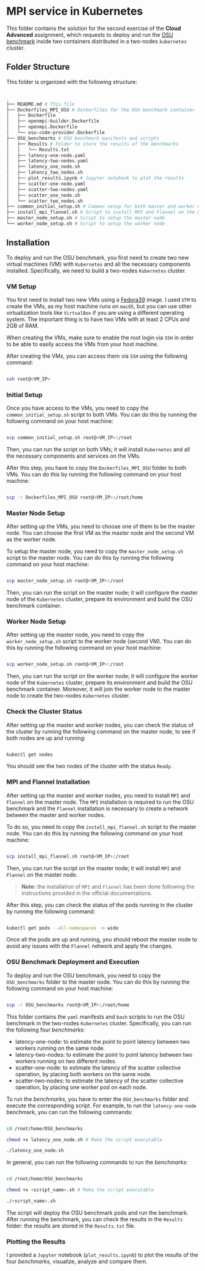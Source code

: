# MPI service in Kubernetes

This folder contains the solution for the second exercise of the **Cloud Advanced** assignment, which requests to deploy and run the [OSU benchmark](https://mvapich.cse.ohio-state.edu/benchmarks/) inside two containers distributed in a two-nodes `kubernetes` cluster.

## Folder Structure

This folder is organized with the following structure:

``` bash

.
├── README.md # This file
├── Dockerfiles_MPI_OSU # Dockerfiles for the OSU benchmark container
│   ├── Dockerfile
│   ├── openmpi-builder.Dockerfile
│   ├── openmpi.Dockerfile
│   └── osu-code-provider.Dockerfile
├── OSU_benchmarks # OSU benchmark manifests and scripts
│   ├── Results # Folder to store the results of the benchmarks
│   │   └── Results.txt
│   ├── latency-one-node.yaml
│   ├── latency-two-nodes.yaml
│   ├── latency_one_node.sh
│   ├── latency_two_nodes.sh
│   ├── plot_results.ipynb # Jupyter notebook to plot the results
│   ├── scatter-one-node.yaml
│   ├── scatter-two-nodes.yaml
│   ├── scatter_one_node.sh
│   └── scatter_two_nodes.sh
├── common_initial_setup.sh # Common setup for both master and worker nodes
├── install_mpi_flannel.sh # Script to install MPI and Flannel on the master node
├── master_node_setup.sh # Script to setup the master node
└── worker_node_setup.sh # Script to setup the worker node

```

## Installation

To deploy and run the OSU benchmark, you first need to create two new virtual machines (VM) with `Kubernetes` and all the necessary components installed. Specifically, we need to build a two-nodes `Kubernetes` cluster.

### VM Setup

You first need to install two new VMs using a [Fedora39](https://fedoraproject.org/server/download) image. I used `UTM` to create the VMs, as my host machine runs on `macOS`, but you can use other virtualization tools like `VirtualBox` if you are using a different operating system. The important thing is to have two VMs with at least 2 CPUs and 2GB of RAM.

When creating the VMs, make sure to enable the root login via `SSH` in order to be able to easily access the VMs from your host machine.

After creating the VMs, you can access them via `SSH` using the following command:

``` bash

ssh root@<VM_IP>

```

### Initial Setup

Once you have access to the VMs, you need to copy the `common_initial_setup.sh` script to both VMs. You can do this by running the following command on your host machine:

``` bash

scp common_initial_setup.sh root@<VM_IP>:/root

```

Then, you can run the script on both VMs; it will install `Kubernetes` and all the necessary components and services on the VMs.

After this step, you have to copy the `Dockerfiles_MPI_OSU` folder to both VMs. You can do this by running the following command on your host machine:

``` bash

scp -r Dockerfiles_MPI_OSU root@<VM_IP>:/root/home

```

### Master Node Setup

After setting up the VMs, you need to choose one of them to be the master node. You can choose the first VM as the master node and the second VM as the worker node.

To setup the master node, you need to copy the `master_node_setup.sh` script to the master node. You can do this by running the following command on your host machine:

``` bash

scp master_node_setup.sh root@<VM_IP>:/root

```

Then, you can run the script on the master node; it will configure the master node of the `Kubernetes` cluster, prepare its environment and build the OSU benchmark container.

### Worker Node Setup

After setting up the master node, you need to copy the `worker_node_setup.sh` script to the worker node (second VM). You can do this by running the following command on your host machine:

``` bash

scp worker_node_setup.sh root@<VM_IP>:/root

```

Then, you can run the script on the worker node; it will configure the worker node of the `Kubernetes` cluster, prepare its environment and build the OSU benchmark container. Moreover, it will join the worker node to the master node to create the two-nodes `Kubernetes` cluster.

### Check the Cluster Status

After setting up the master and worker nodes, you can check the status of the cluster by running the following command on the master node, to see if both nodes are up and running:

``` bash

kubectl get nodes

```

You should see the two nodes of the cluster with the status `Ready`.

### MPI and Flannel Installation

After setting up the master and worker nodes, you need to install `MPI` and `Flannel` on the master node.
The `MPI` installation is required to run the OSU benchmark and the `Flannel` installation is necessary to create a network between the master and worker nodes.

To do so, you need to copy the `install_mpi_flannel.sh` script to the master node. You can do this by running the following command on your host machine:

``` bash

scp install_mpi_flannel.sh root@<VM_IP>:/root

```

Then, you can run the script on the master node; it will install `MPI` and `Flannel` on the master node.

> **Note:** the installation of `MPI` and `Flannel` has been done following the instructions provided in the official documentations.

After this step, you can check the status of the pods running in the cluster by running the following command:

``` bash

kubectl get pods --all-namespaces -o wide

```

Once all the pods are up and running, you should reboot the master node to avoid any issues with the `Flannel` network and apply the changes.

### OSU Benchmark Deployment and Execution

To deploy and run the OSU benchmark, you need to copy the `OSU_benchmarks` folder to the master node. You can do this by running the following command on your host machine:

``` bash

scp -r OSU_benchmarks root@<VM_IP>:/root/home

```

This folder contains the `yaml` manifests and `bash` scripts to run the OSU benchmark in the two-nodes `Kubernetes` cluster. Specifically, you can run the following four *benchmarks*:

- latency-one-node: to estimate the point to point latency between two workers running on the same node.
- latency-two-nodes: to estimate the point to point latency between two workers running on two different nodes.
- scatter-one-node: to estimate the latency of the scatter collective operation, by placing both workers on the same node.
- scatter-two-nodes: to estimate the latency of the scatter collective operation, by placing one worker pod on each node.

To run the *benchmarks*, you have to enter the `OSU_benchmarks` folder and execute the corresponding script. For example, to run the `latency-one-node` benchmark, you can run the following commands:

``` bash

cd /root/home/OSU_benchmarks

chmod +x latency_one_node.sh # Make the script executable

./latency_one_node.sh

```

In general, you can run the following commands to run the *benchmarks*:

``` bash

cd /root/home/OSU_benchmarks

chmod +x <script_name>.sh # Make the script executable

./<script_name>.sh

```

The script will deploy the OSU benchmark pods and run the benchmark. After running the benchmark, you can check the results in the `Results` folder: the results are stored in the `Results.txt` file.

### Plotting the Results

I provided a `Jupyter` notebook (`plot_results.ipynb`) to plot the results of the four *benchmarks*, visualize, analyze and compare them.

